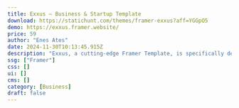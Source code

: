 ```yaml
---
title: Exxus — Business & Startup Template
download: https://statichunt.com/themes/framer-exxus?aff=YGGpO5
demo: https://exxus.framer.website/
price: 59
author: "Enes Ates"
date: 2024-11-30T10:13:45.915Z
description: "Exxus, a cutting-edge Framer Template, is specifically designed for businesses and startups."
ssg: ["Framer"]
css: []
ui: []
cms: []
category: [Business]
draft: false
---
```

